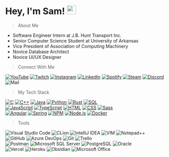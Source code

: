 <h1>
  Hey, I'm Sam!
  <img src="https://media.giphy.com/media/hvRJCLFzcasrR4ia7z/giphy.gif" width="28">
</h1>

<blockquote>About Me</blockquote>
  <ul>
    <li>Software Engineer Intern at J.B. Hunt Transport Inc.</li>
    <li>Senior Computer Science Student at University of Arkansas</li>
    <li>Vice President of Association of Computing Machinery</li>
    <li>Novice Database Architect</li>
    <li>Novice UI/UX Designer</li>
  </ul>

<blockquote>Connect With Me</blockquote>

[![YouTube](https://img.shields.io/badge/-YouTube-FF0000?logo=youtube&style=plastic)](https://www.youtube.com/channel/UCZcfieFwHZmXVUR9fHKzOlw/)
[![Twitch](https://img.shields.io/badge/-Twitch-9146FF?logo=twitch&logoColor=white&style=plastic)](https://www.twitch.tv/Zeta64/)
[![Instagram](https://img.shields.io/badge/-Instagram-E4405F?logo=instagram&logoColor=white&style=plastic)](https://www.instagram.com/samstarke_)
[![LinkedIn](https://img.shields.io/badge/-LinkedIn-0A66C2?logo=linkedin&logoColor=white&style=plastic)](https://www.linkedin.com/in/samstarke/)
[![Spotify](https://img.shields.io/badge/-Spotify-1DB954?logo=spotify&logoColor=white&style=plastic)](https://open.spotify.com/user/1251hyj5uncfymtr1platd7ly?si=ef0741ef16b14fcd)
[![Steam](https://img.shields.io/badge/-Steam-2a475e?logo=steam&logoColor=white&style=plastic)](https://steamcommunity.com/id/z_phi/)
[![Discord](https://img.shields.io/badge/-Zeta%230001-555?logo=discord&logoColor=white&labelColor=5865F2&label=Discord&style=plastic)](https://discord.com/)
![Mail](https://img.shields.io/badge/-sam@starke.gg-555?logo=gmail&logoColor=white&labelColor=EA4335&style=plastic)

<blockquote>My Tech Stack</blockquote>

[![C](https://img.shields.io/badge/-C-00599C?logo=c&logoColor=white&style=plastic)](https://github.com/samstarke)
[![C++](https://img.shields.io/badge/-C++-9C033A?logo=cplusplus&logoColor=white&style=plastic)](https://github.com/samstarke)
[![Java](https://i.imgur.com/ftz0f6o.png)](https://github.com/samstarke)
[![Python](https://img.shields.io/badge/-Python-3776AB?logo=python&logoColor=white&style=plastic)](https://github.com/samstarke)
[![Rust](https://img.shields.io/badge/-Rust-000000?logo=rust&logoColor=white&style=plastic)](https://github.com/samstarke)
[![SQL](https://img.shields.io/badge/-SQL-4169E1?logo=postgresql&logoColor=white&style=plastic)](https://github.com/samstarke)
<br>
[![JavaScript](https://img.shields.io/badge/-JavaScript-F7DF1E?logo=javascript&logoColor=white&style=plastic)](https://github.com/samstarke)
[![TypeScript](https://img.shields.io/badge/-TypeScript-3178C6?logo=typescript&logoColor=white&style=plastic)](https://github.com/samstarke)
[![HTML](https://img.shields.io/badge/-HTML-E34F26?logo=html5&logoColor=white&style=plastic)](https://github.com/samstarke)
[![CSS](https://img.shields.io/badge/-CSS-1572B6?logo=css3&logoColor=white&style=plastic)](https://github.com/samstarke)
[![Sass](https://img.shields.io/badge/-Sass-CC6699?logo=sass&logoColor=white&style=plastic)](https://github.com/samstarke)
<br>
[![Angular](https://img.shields.io/badge/-Angular-DD0031?logo=angular&logoColor=white&style=plastic)](https://github.com/samstarke)
[![Spring](https://img.shields.io/badge/-Spring-6DB33F?logo=spring&logoColor=white&style=plastic)](https://github.com/samstarke)
[![NPM](https://img.shields.io/badge/-NPM-CB3837?logo=npm&logoColor=white&style=plastic)](https://github.com/samstarke)
[![Node.js](https://img.shields.io/badge/-Node.js-339933?logo=node.js&logoColor=white&style=plastic)](https://github.com/samstarke)
[![Docker](https://img.shields.io/badge/-Docker-2496ED?logo=docker&logoColor=white&style=plastic)](https://github.com/samstarke)

<blockquote>Tools</blockquote>

![Visual Studio Code](https://img.shields.io/badge/-Visual%20Studio%20Code-007ACC?logo=visual%20studio%20code&logoColor=white&style=plastic)
![CLion](https://img.shields.io/badge/-CLion-00E651?logo=clion&logoColor=white&style=plastic)
![IntelliJ IDEA](https://img.shields.io/badge/-IntelliJ%20IDEA-3049FB?logo=intellij%20idea&logoColor=white&style=plastic)
![VIM](https://img.shields.io/badge/-VIM-019733?logo=vim&logoColor=white&style=plastic)
![Notepad++](https://img.shields.io/badge/-Notepad++-90BF9A?logo=notepadplusplus&logoColor=white&style=plastic)
<br>
![GitHub](https://img.shields.io/badge/-GitHub-181717?logo=github&logoColor=white&style=plastic)
![Azure DevOps](https://img.shields.io/badge/-Azure%20DevOps-0078D7?logo=azure%20devops&logoColor=white&style=plastic)
![Git](https://img.shields.io/badge/-Git-F05032?logo=git&logoColor=white&style=plastic)
![Trello](https://img.shields.io/badge/-Trello-0052CC?logo=trello&logoColor=white&style=plastic)
<br>
![Postman](https://img.shields.io/badge/-Postman-FF6C37?logo=postman&logoColor=white&style=plastic)
![Microsoft SQL Server](https://img.shields.io/badge/-Microsoft%20SQL%20Server-CC2927?logo=microsoft%20sql%20server&logoColor=white&style=plastic)
![PostgreSQL](https://img.shields.io/badge/-PostgreSQL-4169E1?logo=postgresql&logoColor=white&style=plastic)
![Oracle](https://img.shields.io/badge/-Oracle-F80000?logo=oracle&logoColor=white&style=plastic)
<br>
![Vercel](https://img.shields.io/badge/-Vercel-000000?logo=vercel&logoColor=white&style=plastic)
![Heroku](https://img.shields.io/badge/-Heroku-430098?logo=heroku&logoColor=white&style=plastic)
![Obsidian](https://img.shields.io/badge/-Obsidian-483699?logo=obsidian&logoColor=white&style=plastic)
![Microsoft Office](https://img.shields.io/badge/-Microsoft%20Office-D83B01?logo=microsoft%20office&logoColor=white&style=plastic)
